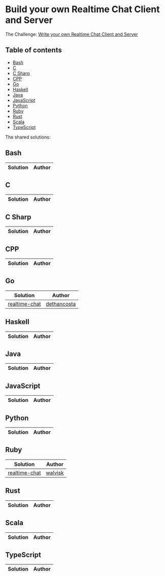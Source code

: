 # Build your own Realtime Chat Client and Server

The Challenge: [Write your own Realtime Chat Client and Server](https://codingchallenges.fyi/challenges/challenge-realtime-chat)

## Table of contents
* [Bash](#bash)
* [C](#c)
* [C Sharp](#c-sharp)
* [CPP](#cpp)
* [Go](#go)
* [Haskell](#haskell)
* [Java](#java)
* [JavaScript](#javascript)
* [Python](#python)
* [Ruby](#ruby)
* [Rust](#rust)
* [Scala](#scala)
* [TypeScript](#typescript)

The shared solutions:

## Bash
| Solution | Author |
|----------|--------|

## C
| Solution | Author |
|----------|--------|


## C Sharp
| Solution | Author |
|----------|--------|

## CPP
| Solution | Author |
|----------|--------|

## Go
| Solution | Author |
|----------|--------|
| [realtime-chat](https://github.com/dethancosta/realtime-chat) | [dethancosta](https://github.com/dethancosta) |

## Haskell
| Solution | Author |
|----------|--------|

## Java
| Solution | Author |
|----------|--------|

## JavaScript
| Solution | Author |
|----------|--------|

## Python
| Solution | Author |
|----------|--------|

## Ruby
| Solution | Author |
|----------|--------|
| [realtime-chat](https://github.com/walvisk/realtime-chat) | [walvisk](https://github.com/walvisk) |

## Rust
| Solution | Author |
|----------|--------|


## Scala
| Solution | Author |
|----------|--------|

## TypeScript
| Solution | Author |
|----------|--------|